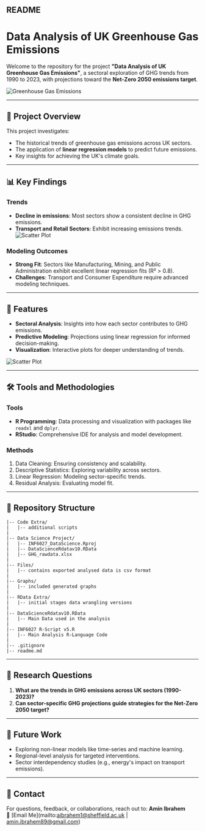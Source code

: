 ## README

# Data Analysis of UK Greenhouse Gas Emissions

Welcome to the repository for the project **"Data Analysis of UK Greenhouse Gas Emissions"**, a sectoral exploration of GHG trends from 1990 to 2023, with projections toward the **Net-Zero 2050 emissions target**.

![Greenhouse Gas Emissions](https://github.com/Aibrahem1/IN6027-Intro-to-Data-Science/blob/main/Graphs/repository%20banner.jpg?raw=true)

---

## 🌟 **Project Overview**

This project investigates:
- The historical trends of greenhouse gas emissions across UK sectors.
- The application of **linear regression models** to predict future emissions.
- Key insights for achieving the UK's climate goals.

---

## 📊 **Key Findings**

### Trends
- **Decline in emissions**: Most sectors show a consistent decline in GHG emissions.
- **Transport and Retail Sectors**: Exhibit increasing emissions trends.
![Scatter Plot](https://github.com/Aibrahem1/IN6027-Intro-to-Data-Science/blob/main/Graphs/Linear%20Trend%20Plot.png?raw=true)

### Modeling Outcomes
- **Strong Fit**: Sectors like Manufacturing, Mining, and Public Administration exhibit excellent linear regression fits (R² > 0.8).
- **Challenges**: Transport and Consumer Expenditure require advanced modeling techniques.

---

## 🚀 **Features**

- **Sectoral Analysis**: Insights into how each sector contributes to GHG emissions.
- **Predictive Modeling**: Projections using linear regression for informed decision-making.
- **Visualization**: Interactive plots for deeper understanding of trends.

![Scatter Plot](https://github.com/Aibrahem1/IN6027-Intro-to-Data-Science/blob/main/Graphs/Historical%20&%20Projected%20Emssions.png?raw=true)

---

## 🛠️ **Tools and Methodologies**

### Tools
- **R Programming**: Data processing and visualization with packages like `readxl` and `dplyr`.
- **RStudio**: Comprehensive IDE for analysis and model development.

### Methods
1. Data Cleaning: Ensuring consistency and scalability.
2. Descriptive Statistics: Exploring variability across sectors.
3. Linear Regression: Modeling sector-specific trends.
4. Residual Analysis: Evaluating model fit.

---

## 📂 **Repository Structure**

```
|-- Code Extra/
|   |-- additional scripts
|
|-- Data Science Project/
|   |-- INF6027_DataScience.Rproj
|   |-- DataScienceRdatav10.RData
|   |-- GHG_rawdata.xlsx
|
|-- Files/
|   |-- contains exported analysed data is csv format 
|
|-- Graphs/
|   |-- included generated graphs
|
|-- RData Extra/
|   |-- initial stages data wrangling versions
|
|-- DataScienceRdatav10.RData
|   |-- Main Data used in the analysis
|
|-- INF6027 R-Script v5.R
|   |-- Main Analysis R-Language Code
|
|-- .gitignore
|-- readme.md
```

---

## 🧐 **Research Questions**

1. **What are the trends in GHG emissions across UK sectors (1990-2023)?**
2. **Can sector-specific GHG projections guide strategies for the Net-Zero 2050 target?**

---

## 🎯 **Future Work**

- Exploring non-linear models like time-series and machine learning.
- Regional-level analysis for targeted interventions.
- Sector interdependency studies (e.g., energy's impact on transport emissions).

---


## 📧 **Contact**

For questions, feedback, or collaborations, reach out to:
**Amin Ibrahem**  
📩 [Email Me](mailto:aibrahem1@sheffield.ac.uk | amin.ibrahem89@gmail.com)
